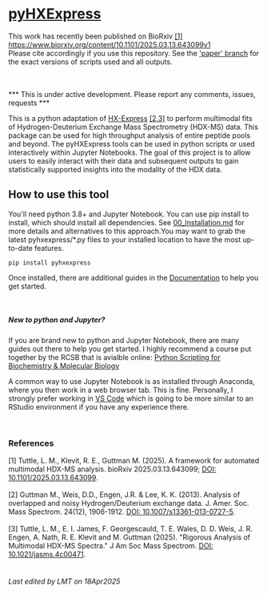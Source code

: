 # [pyHXExpress](https://github.com/tuttlelm/pyHXExpress)

This work has recently been published on BioRxiv [[1]](#1) https://www.biorxiv.org/content/10.1101/2025.03.13.643099v1 <br>
Please cite accordingly if you use this repository. See the ['paper' branch](https://github.com/tuttlelm/pyHXExpress/tree/paper) for the exact versions of scripts used and all outputs. 

<br><br>
*** This is under active development. Please report any comments, issues, requests *** 

This is a python adaptation of [HX-Express](https://www.hxms.com/HXExpress/) [[2,3]](#2) to perform multimodal fits of Hydrogen-Deuterium Exchange Mass Spectrometry (HDX-MS) data. This package can be used for high throughput analysis of entire peptide pools and beyond. The pyHXExpress tools can be used in python scripts or used interactively within Jupyter Notebooks. The goal of this project is to allow users to easily interact with their data and subsequent outputs to gain statistically supported insights into the modality of the HDX data. 

## How to use this tool

You'll need python 3.8+ and Jupyter Notebook. You can use pip install to install, which should install all dependencies. See [00_Installation.md](Documentation/00_Installation.md) for more details and alternatives to this approach.You may want to grab the latest pyhxexpress/*.py files to your installed location to have the most up-to-date features. 


    pip install pyhxexpress


Once installed, there are additional guides in the [Documentation](Documentation/01_Overview.md) to help you get started.

<br>

##### New to python and Jupyter?
If you are brand new to python and Jupyter Notebook, there are many guides out there to help you get started. I highly recommend a course put together by the RCSB that is avialble online: [Python Scripting for Biochemistry & Molecular Biology](https://pdb101.rcsb.org/train/training-events/python)

A common way to use Jupyter Notebook is as installed through Anaconda, where you then work in a web browser tab. This is fine. Personally, I strongly prefer working in [VS Code](https://code.visualstudio.com/docs/datascience/jupyter-notebooks) which is going to be more similar to an RStudio environment if you have any experience there.  

<br>

### References
<a id="1">[1]</a> 
Tuttle, L. M., Klevit, R. E., Guttman M. (2025).
A framework for automated multimodal HDX-MS analysis. 
bioRxiv 2025.03.13.643099; [DOI: 10.1101/2025.03.13.643099](https://www.biorxiv.org/content/10.1101/2025.03.13.643099v1).
<br><br>
<a id="2">[2]</a> 
Guttman M., Weis, D.D., Engen, J.R. & Lee, K. K. (2013).
Analysis of overlapped and noisy Hydrogen/Deuterium exchange data.  J. Amer. Soc. Mass Spectrom. 24(12), 1906-1912.
[DOI: 10.1007/s13361-013-0727-5](https://pubs.acs.org/doi/10.1007/s13361-013-0727-5).
<br><br>
<a id="3">[3]</a> 
Tuttle, L. M., E. I. James, F. Georgescauld, T. E. Wales, D. D. Weis, J. R. Engen, A. Nath, R. E. Klevit and M. Guttman (2025). 
"Rigorous Analysis of Multimodal HDX-MS Spectra." J Am Soc Mass Spectrom.
[DOI: 10.1021/jasms.4c00471](https://pubs.acs.org/doi/10.1021/jasms.4c00471).
<br><br>

###### Last edited by LMT on 18Apr2025

